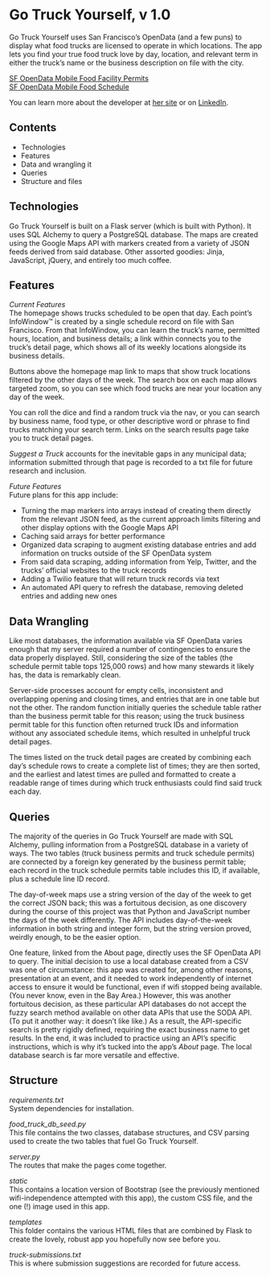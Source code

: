 # Go Truck Yourself, v 1.0

Go Truck Yourself uses San Francisco’s OpenData (and a few puns) to display what food trucks are licensed to operate in which locations. The app lets you find your true food truck love by day, location, and relevant term in either the truck’s name or the business description on file with the city. 

[SF OpenData Mobile Food Facility Permits](https://data.sfgov.org/Economy-and-Community/Mobile-Food-Facility-Permit/rqzj-sfat)   
[SF OpenData Mobile Food Schedule](https://data.sfgov.org/Economy-and-Community/Mobile-Food-Schedule/jjew-r69b)

You can learn more about the developer at [her site](http://www.breanneboland.com) or on [LinkedIn](https://www.linkedin.com/in/breanneboland).

## Contents
 - Technologies
 - Features
 - Data and wrangling it
 - Queries
 - Structure and files

## Technologies
Go Truck Yourself is built on a Flask server (which is built with Python). It uses SQL Alchemy to query a PostgreSQL database. The maps are created using the Google Maps API with markers created from a variety of JSON feeds derived from said database. Other assorted goodies: Jinja, JavaScript, jQuery, and entirely too much coffee. 

## Features
*Current Features*  
The homepage shows trucks scheduled to be open that day. Each point’s InfoWindow™ is created by a single schedule record on file with San Francisco. From that InfoWindow, you can learn the truck’s name, permitted hours, location, and business details; a link within connects you to the truck’s detail page, which shows all of its weekly locations alongside its business details. 

Buttons above the homepage map link to maps that show truck locations filtered by the other days of the week. The search box on each map allows targeted zoom, so you can see which food trucks are near your location any day of the week. 

You can roll the dice and find a random truck via the nav, or you can search by business name, food type, or other descriptive word or phrase to find trucks matching your search term. Links on the search results page take you to truck detail pages. 

*Suggest a Truck* accounts for the inevitable gaps in any municipal data; information submitted through that page is recorded to a txt file for future research and inclusion.

*Future Features*  
Future plans for this app include:
 - Turning the map markers into arrays instead of creating them directly from the relevant JSON feed, as the current approach limits filtering and other display options with the Google Maps API
 - Caching said arrays for better performance 
 - Organized data scraping to augment existing database entries and add information on trucks outside of the SF OpenData system
 - From said data scraping, adding information from Yelp, Twitter, and the trucks’ official websites to the truck records
 - Adding a Twilio feature that will return truck records via text 
 - An automated API query to refresh the database, removing deleted entries and adding new ones

## Data Wrangling
Like most databases, the information available via SF OpenData varies enough that my server required a number of contingencies to ensure the data properly displayed. Still, considering the size of the tables (the schedule permit table tops 125,000 rows) and how many stewards it likely has, the data is remarkably clean. 

Server-side processes account for empty cells, inconsistent and overlapping opening and closing times, and entries that are in one table but not the other. The random function initially queries the schedule table rather than the business permit table for this reason; using the truck business permit table for this function often returned truck IDs and information without any associated schedule items, which resulted in unhelpful truck detail pages. 

The times listed on the truck detail pages are created by combining each day’s schedule rows to create a complete list of times; they are then sorted, and the earliest and latest times are pulled and formatted to create a readable range of times during which truck enthusiasts could find said truck each day. 

## Queries
The majority of the queries in Go Truck Yourself are made with SQL Alchemy, pulling information from a PostgreSQL database in a variety of ways. The two tables (truck business permits and truck schedule permits) are connected by a foreign key generated by the business permit table; each record in the truck schedule permits table includes this ID, if available, plus a schedule line ID record. 

The day-of-week maps use a string version of the day of the week to get the correct JSON back; this was a fortuitous decision, as one discovery during the course of this project was that Python and JavaScript number the days of the week differently. The API includes day-of-the-week information in both string and integer form, but the string version proved, weirdly enough, to be the easier option.

One feature, linked from the About page, directly uses the SF OpenData API to query. The initial decision to use a local database created from a CSV was one of circumstance: this app was created for, among other reasons,  presentation at an event, and it needed to work independently of internet access to ensure it would be functional, even if wifi stopped being available. (You never know, even in the Bay Area.) However, this was another fortuitous decision, as these particular API databases do not accept the fuzzy search method available on other data APIs that use the SODA API. (To put it another way: it doesn’t like like.) As a result, the API-specific search is pretty rigidly defined, requiring the exact business name to get results. In the end, it was included to practice using an API’s specific instructions, which is why it’s tucked into the app’s *About* page. The local database search is far more versatile and effective. 

## Structure
*requirements.txt*  
System dependencies for installation. 

*food_truck_db_seed.py*  
This file contains the two classes, database structures, and CSV parsing used to create the two tables that fuel Go Truck Yourself. 

*server.py*  
The routes that make the pages come together. 

*static*  
This contains a location version of Bootstrap (see the previously mentioned wifi-independence attempted with this app), the custom CSS file, and the one (!) image used in this app.

*templates*  
This folder contains the various HTML files that are combined by Flask to create the lovely, robust app you hopefully now see before you.

*truck-submissions.txt*  
This is where submission suggestions are recorded for future access. 